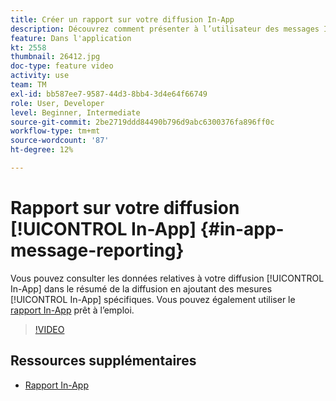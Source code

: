 ```yaml
---
title: Créer un rapport sur votre diffusion In-App
description: Découvrez comment présenter à l’utilisateur des messages In-App pertinents du point de vue contextuel en réponse au comportement en temps réel d’un client dans l’application mobile.
feature: Dans l'application
kt: 2558
thumbnail: 26412.jpg
doc-type: feature video
activity: use
team: TM
exl-id: bb587ee7-9587-44d3-8bb4-3d4e64f66749
role: User, Developer
level: Beginner, Intermediate
source-git-commit: 2be2719ddd84490b796d9abc6300376fa896ff0c
workflow-type: tm+mt
source-wordcount: '87'
ht-degree: 12%

---
```


# Rapport sur votre diffusion [!UICONTROL In-App] {#in-app-message-reporting}

Vous pouvez consulter les données relatives à votre diffusion [!UICONTROL In-App] dans le résumé de la diffusion en ajoutant des mesures [!UICONTROL In-App] spécifiques. Vous pouvez également utiliser le [rapport In-App](https://docs.adobe.com/content/help/en/campaign-standard/using/reporting/list-of-reports/in-app-report.html) prêt à l’emploi.

>[!VIDEO](https://video.tv.adobe.com/v/26412?quality=12)

## Ressources supplémentaires

* [Rapport In-App](https://docs.adobe.com/content/help/en/campaign-standard/using/reporting/list-of-reports/in-app-report.html)

